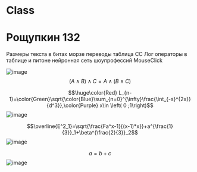 # Class
# Рощупкин 132
Размеры текста в битах
морзе
переводы 
таблица СС
Лог операторы в таблице и питоне
нейронная сеть
шоупрофессий
MouseClick

![image](https://user-images.githubusercontent.com/67865666/200456757-3c33f10d-4595-4f59-bb20-5b19e87bc7c9.png)
$$(A \wedge B)\wedge C=A\wedge(B\wedge C)$$

$$\huge\color{Red} L_{n-1}=\color{Green}\sqrt{\color{Blue}\sum_{n=0}^{\infty}\frac{\int_{-s}^{2x}}{d^3}},\color{Purple} x\in \left( 0 ;1\right)$$
![image](https://user-images.githubusercontent.com/67865666/200717998-603aca83-328b-483b-af13-424b12cb8550.png)

$$\overline{E^2_1}=\sqrt{\frac{Fa^x-1}{(x-1)*x}}+a^{\frac{1}{3}}_1+\beta^{\frac{2}{3}}_2$$
![image](https://user-images.githubusercontent.com/67865666/200718512-367054e9-cb36-4f70-93c9-be8c9a6ad01a.png)

$$a=b+c$$
![image](https://user-images.githubusercontent.com/67865666/200718604-2f3e54c9-3bd6-4b26-ba62-626ff6a9bd11.png)
